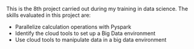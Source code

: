 This is the 8th project carried out during my training in data science. The skills evaluated in this project are: 
- Parallelize calculation operations with Pyspark 
- Identify the cloud tools to set up a Big Data environment
- Use cloud tools to manipulate data in a big data environment

